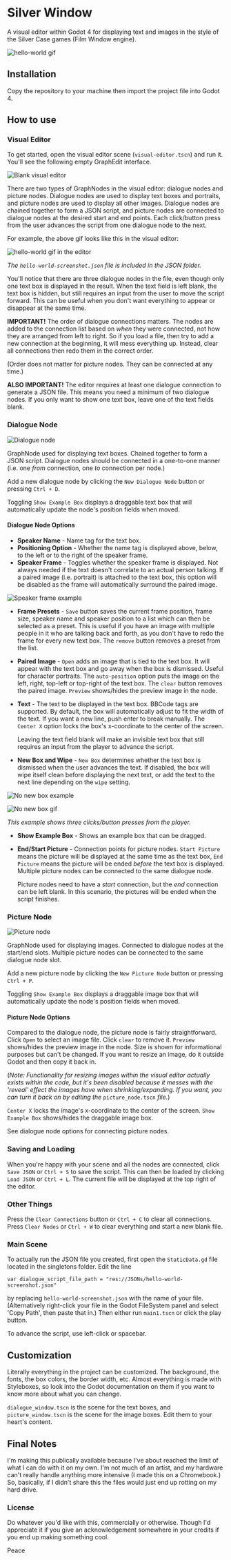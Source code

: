 # Silver Window

A visual editor within Godot 4 for displaying text and images in the style of the Silver Case games (Film Window engine).

![hello-world gif](screenshots/hello-world.gif)

## Installation

Copy the repository to your machine then import the project file into Godot 4.

## How to use

### Visual Editor

To get started, open the visual editor scene (`visual-editor.tscn`) and run it. You'll see the following empty GraphEdit interface.

![Blank visual editor](screenshots/visual-editor-screenshot.png)

There are two types of GraphNodes in the visual editor: dialogue nodes and picture nodes. Dialogue nodes are used to display text boxes and portraits, and picture nodes are used to display all other images. Dialogue nodes are chained together to form a JSON script, and picture nodes are connected to dialogue nodes at the desired start and end points. Each click/button press from the user advances the script from one dialogue node to the next.

For example, the above gif looks like this in the visual editor:

![hello-world gif in the editor](screenshots/hello-world-visual-editor.png)

*The `hello-world-screenshot.json` file is included in the JSON folder.*

You'll notice that there are three dialogue nodes in the file, even though only one text box is displayed in the result. When the text field is left blank, the text box is hidden, but still requires an input from the user to move the script forward. This can be useful when you don't want everything to appear or disappear at the same time.

**IMPORTANT!** The order of dialogue connections matters. The nodes are added to the connection list based on *when* they were connected, not how they are arranged from left to right. So if you load a file, then try to add a new connection at the beginning, it will mess everything up. Instead, clear all connections then redo them in the correct order.

(Order does not matter for picture nodes. They can be connected at any time.)

**ALSO IMPORTANT!** The editor requires at least one dialogue connection to generate a JSON file. This means you need a minimum of two dialogue nodes. If you only want to show one text box, leave one of the text fields blank.

### Dialogue Node

![Dialogue node](screenshots/dialogue-node-example-box.png)

GraphNode used for displaying text boxes. Chained together to form a JSON script. Dialogue nodes should be connected in a one-to-one manner (i.e. one *from* connection, one *to* connection per node.)

Add a new dialogue node by clicking the `New Dialogue Node` button or pressing `Ctrl + D`.

Toggling `Show Example Box` displays a draggable text box that will automatically update the node's position fields when moved.

#### Dialogue Node Options

- **Speaker Name** - Name tag for the text box.
- **Positioning Option** - Whether the name tag is displayed above, below, to the left or to the right of the speaker frame.
- **Speaker Frame** - Toggles whether the speaker frame is displayed. Not always needed if the text doesn't correlate to an actual person talking. If a paired image (i.e. portrait) is attached to the text box, this option will be disabled as the frame will automatically surround the paired image.

![Speaker frame example](screenshots/rgb-chairs.gif)

- **Frame Presets** - `Save` button saves the current frame position, frame size, speaker name and speaker position to a list which can then be selected as a preset. This is useful if you have an image with multiple people in it who are talking back and forth, as you don't have to redo the frame for every new text box. The `remove` button removes a preset from the list.
- **Paired Image** - `Open` adds an image that is tied to the text box. It will appear with the text box and go away when the box is dismissed. Useful for character portraits. The `auto-position` option puts the image on the left, right, top-left or top-right of the text box. The `clear` button removes the paired image. `Preview` shows/hides the preview image in the node.
- **Text** - The text to be displayed in the text box. BBCode tags are supported. By default, the box will automatically adjust to fit the width of the text. If you want a new line, push enter to break manually. The `Center X` option locks the box's x-coordinate to the center of the screen.

    Leaving the text field blank will make an invisible text box that still requires an input from the player to advance the script.

- **New Box and Wipe** - `New Box` determines whether the text box is dismissed when the user advances the text. If disabled, the box will wipe itself clean before displaying the next text, or add the text to the next line depending on the `wipe` setting.

![No new box example](screenshots/no-new-box-example.png)

![No new box gif](screenshots/no-new-box-example.gif)

*This example shows three clicks/button presses from the player.*

- **Show Example Box** - Shows an example box that can be dragged.
- **End/Start Picture** - Connection points for picture nodes. `Start Picture` means the picture will be displayed at the same time as the text box, `End Picture` means the picture will be ended *before* the text box is displayed. Multiple picture nodes can be connected to the same dialogue node.

    Picture nodes need to have a *start* connection, but the *end* connection can be left blank. In this scenario, the pictures will be ended when the script finishes.

### Picture Node

![Picture node](screenshots/picture-node-example-box.png)

GraphNode used for displaying images. Connected to dialogue nodes at the start/end slots. Multiple picture nodes can be connected to the same dialogue node slot.

Add a new picture node by clicking the `New Picture Node` button or pressing `Ctrl + P`.

Toggling `Show Example Box` displays a draggable image box that will automatically update the node's position fields when moved.

#### Picture Node Options

Compared to the dialogue node, the picture node is fairly straightforward. Click `Open` to select an image file. Click `clear` to remove it. `Preview` shows/hides the preview image in the node. Size is shown for informational purposes but can't be changed. If you want to resize an image, do it outside Godot and then copy it back in.

(*Note: Functionality for resizing images within the visual editor actually exists within the code, but it's been disabled because it messes with the 'reveal' effect the images have when shrinking/expanding. If you want, you can turn it back on by editing the* `picture_node.tscn` *file.*)

`Center X` locks the image's x-coordinate to the center of the screen. `Show Example Box` shows/hides the draggable image box.

See dialogue node options for connecting picture nodes.

### Saving and Loading

When you're happy with your scene and all the nodes are connected, click `Save JSON` or `Ctrl + S` to save the script. This can then be loaded by clicking `Load JSON` or `Ctrl + L`. The current file will be displayed at the top right of the editor.

### Other Things

Press the `Clear Connections` button or `Ctrl + C` to clear all connections. Press `Clear Nodes` or `Ctrl + W` to clear everything and start a new blank file.

### Main Scene

To actually run the JSON file you created, first open the `StaticData.gd` file located in the singletons folder. Edit the line

    var dialogue_script_file_path = "res://JSONs/hello-world-screenshot.json"

by replacing `hello-world-screenshot.json` with the name of your file. (Alternatively right-click your file in the Godot FileSystem panel and select 'Copy Path', then paste that in.) Then either run `main1.tscn` or click the play button.

To advance the script, use left-click or spacebar.

## Customization

Literally everything in the project can be customized. The background, the fonts, the box colors, the border width, etc. Almost everything is made with Styleboxes, so look into the Godot documentation on them if you want to know more about what you can change.

`dialogue_window.tscn` is the scene for the text boxes, and `picture_window.tscn` is the scene for the image boxes. Edit them to your heart's content.

## Final Notes

I'm making this publically available because I've about reached the limit of what I can do with it on my own. I'm not much of an artist, and my hardware can't really handle anything more intensive (I made this on a Chromebook.) So, basically, if I didn't share this the files would just end up rotting on my hard drive.

### License

Do whatever you'd like with this, commercially or otherwise. Though I'd appreciate it if you give an acknowledgement somewhere in your credits if you end up making something cool.

Peace
